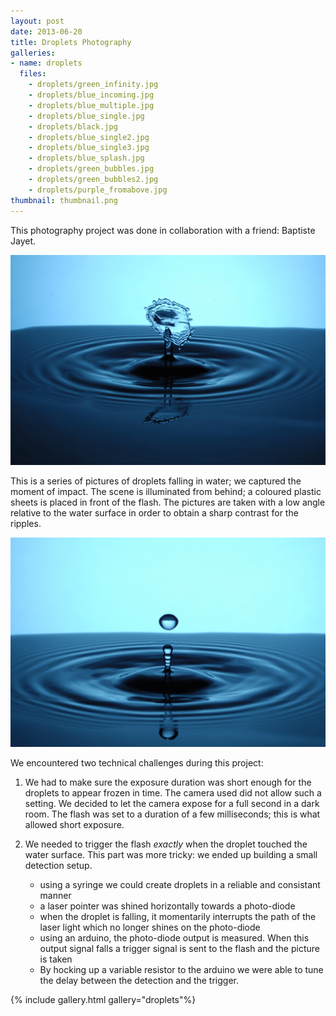 ```yaml
---
layout: post
date: 2013-06-20
title: Droplets Photography
galleries:
- name: droplets
  files:
    - droplets/green_infinity.jpg
    - droplets/blue_incoming.jpg
    - droplets/blue_multiple.jpg
    - droplets/blue_single.jpg
    - droplets/black.jpg
    - droplets/blue_single2.jpg
    - droplets/blue_single3.jpg
    - droplets/blue_splash.jpg
    - droplets/green_bubbles.jpg
    - droplets/green_bubbles2.jpg
    - droplets/purple_fromabove.jpg
thumbnail: thumbnail.png
---
```


This photography project was done in collaboration with a friend: Baptiste Jayet.

![droplet photography](droplets/blue_splash.jpg)


This is a series of pictures of droplets falling in water; we captured the moment of impact.
The scene is illuminated from behind; a coloured plastic sheets is placed in front of
the flash. The pictures are taken with a low angle relative to the water surface in order to
obtain a sharp contrast for the ripples.

![droplet picture](droplets/blue_multiple.jpg)

We encountered two technical challenges during this project:

1. We had to make sure the exposure duration was short enough
for the droplets to appear frozen in time. The camera used did not allow such a setting.
We decided to let the camera expose for a full second in a dark room. The flash was set to
a duration of a few milliseconds; this is what allowed short exposure.
2. We needed to trigger the flash *exactly* when the droplet touched the water surface.
This part was more tricky: we ended up building a small detection setup.

    - using a syringe we could create droplets in a reliable and consistant manner
    - a laser pointer was shined horizontally towards a photo-diode
    - when the droplet is falling, it momentarily interrupts the path of the laser light which no longer
        shines on the photo-diode
    - using an arduino, the photo-diode output is measured. When this output signal falls
        a trigger signal is sent to the flash and the picture is taken
    - By hocking up a variable resistor to the arduino we were able to tune the delay between the detection
        and the trigger.

{% include gallery.html gallery="droplets"%}
